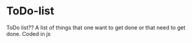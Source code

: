 # ToDo-list
ToDo list?? A list of things that one want to get done or that need to get done. Coded in js
